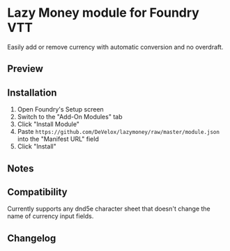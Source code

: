 # Lazy Money module for Foundry VTT

Easily add or remove currency with automatic conversion and no overdraft.

## Preview

## Installation

1. Open Foundry's Setup screen
2. Switch to the "Add-On Modules" tab
3. Click "Install Module"
4. Paste `https://github.com/DeVelox/lazymoney/raw/master/module.json` into the "Manifest URL" field
5. Click "Install"

## Notes

## Compatibility

Currently supports any dnd5e character sheet that doesn't change the name of currency input fields.

## Changelog